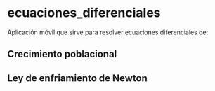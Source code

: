 # ecuaciones_diferenciales

Aplicación móvil que sirve para resolver ecuaciones diferenciales de:
## Crecimiento poblacional 
## Ley de enfriamiento de Newton


